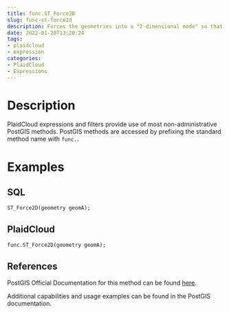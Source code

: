 ```yaml
---
title: func.ST_Force2D
slug: func-st-force2d
description: Forces the geometries into a "2-dimensional mode" so that all output representations will only have the X and Y coordinates
date: 2022-01-28T13:20:24
tags:
- plaidcloud
- expression
categories:
- PlaidCloud
- Expressions
---
```



# Description


PlaidCloud expressions and filters provide use of most non-administrative PostGIS methods. PostGIS methods are accessed by prefixing the standard method name with `func.`.



# Examples


## SQL



```
ST_Force2D(geometry geomA);
```


## PlaidCloud



```
func.ST_Force2D(geometry geomA);
```


## References


PostGIS Official Documentation for this method can be found [here](https://postgis.net/docs/manual-3.1/ST_Force2D.html).



Additional capabilities and usage examples can be found in the PostGIS documentation.

